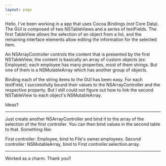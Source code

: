 ```yaml
---
layout: page
---
```


Hello, I've been working in a app that uses Cocoa Bindings (not Core Data). The GUI is composed of two NSTableViews and a series of textFields. The first TableView allows the selection of an object from a list, and the remaining interface elements allow editing the information for the selected item.

An NSArrayController controls the content that is presented by the first NSTableView; the content is basically an array of custom objects (ex: Employee); each employee has many properties, most of them strings. But one of them is a NSMutableArray which has another group of objects.

Binding each of the string items to the GUI has been easy. For each textField, I successfully bound their values to the NSArrayController and the respective property. But I still could not figure out how to link the second NSTableView to each object's NSMutableArray.

Ideas?

----

Just create another NSArrayController and bind it to the array of the selection of the first controller.  You can then bind values in the second table to that.  Something like:

First controller: Employee, bind to File's owner.employees.  Second controller: NSMutableArray, bind to First controller.selection.array.

----

Worked as a charm. Thank you!!

